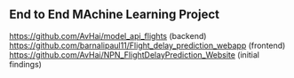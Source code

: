 ## End to End MAchine Learning Project

https://github.com/AvHai/model_api_flights (backend)
https://github.com/barnalipaul11/Flight_delay_prediction_webapp (frontend)
https://github.com/AvHai/NPN_FlightDelayPrediction_Website (initial findings)
